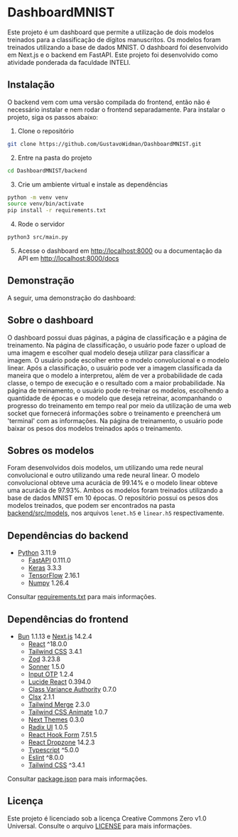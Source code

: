# DashboardMNIST

Este projeto é um dashboard que permite a utilização de dois modelos treinados para a classificação de dígitos manuscritos. Os modelos foram treinados utilizando a base de dados MNIST. O dashboard foi desenvolvido em Next.js e o backend em FastAPI. Este projeto foi desenvolvido como atividade ponderada da faculdade INTELI.

## Instalação

O backend vem com uma versão compilada do frontend, então não é necessário instalar e nem rodar o frontend separadamente. Para instalar o projeto, siga os passos abaixo:

1. Clone o repositório

```bash
git clone https://github.com/GustavoWidman/DashboardMNIST.git
```

2. Entre na pasta do projeto

```bash
cd DashboardMNIST/backend
```

3. Crie um ambiente virtual e instale as dependências

```bash
python -m venv venv
source venv/bin/activate
pip install -r requirements.txt
```

4. Rode o servidor

```bash
python3 src/main.py
```

5. Acesse o dashboard em <http://localhost:8000> ou a documentação da API em <http://localhost:8000/docs>

## Demonstração

A seguir, uma demonstração do dashboard:

## Sobre o dashboard

O dashboard possui duas páginas, a página de classificação e a página de treinamento. Na página de classificação, o usuário pode fazer o upload de uma imagem e escolher qual modelo deseja utilizar para classificar a imagem. O usuário pode escolher entre o modelo convolucional e o modelo linear. Após a classificação, o usuário pode ver a imagem classificada da maneira que o modelo a interpretou, além de ver a probabilidade de cada classe, o tempo de execução e o resultado com a maior probabilidade. Na página de treinamento, o usuário pode re-treinar os modelos, escolhendo a quantidade de épocas e o modelo que deseja retreinar, acompanhando o progresso do treinamento em tempo real por meio da utilização de uma web socket que fornecerá informações sobre o treinamento e preencherá um 'terminal' com as informações. Na página de treinamento, o usuário pode baixar os pesos dos modelos treinados após o treinamento.

## Sobres os modelos

Foram desenvolvidos dois modelos, um utilizando uma rede neural convolucional e outro utilizando uma rede neural linear. O modelo convolucional obteve uma acurácia de 99.14% e o modelo linear obteve uma acurácia de 97.93%. Ambos os modelos foram treinados utilizando a base de dados MNIST em 10 épocas. O repositório possui os pesos dos modelos treinados, que podem ser encontrados na pasta [backend/src/models](backend/src/models), nos arquivos `lenet.h5` e `linear.h5` respectivamente.

## Dependências do backend

- [Python](https://www.python.org/) 3.11.9
  - [FastAPI](https://fastapi.tiangolo.com/) 0.111.0
  - [Keras](https://keras.io/) 3.3.3
  - [TensorFlow](https://www.tensorflow.org/) 2.16.1
  - [Numpy](https://numpy.org/) 1.26.4

Consultar [requirements.txt](backend/requirements.txt) para mais informações.

## Dependências do frontend

- [Bun](https://bun.sh) 1.1.13 e [Next.js](https://nextjs.org/) 14.2.4
  - [React](https://reactjs.org/) ^18.0.0
  - [Tailwind CSS](https://tailwindcss.com/) 3.4.1
  - [Zod](https://zod.dev) 3.23.8
  - [Sonner](https://sonner.dev) 1.5.0
  - [Input OTP](https://www.npmjs.com/package/input-otp) 1.2.4
  - [Lucide React](https://www.npmjs.com/package/lucide-react) 0.394.0
  - [Class Variance Authority](https://www.npmjs.com/package/class-variance-authority) 0.7.0
  - [Clsx](https://www.npmjs.com/package/clsx) 2.1.1
  - [Tailwind Merge](https://www.npmjs.com/package/tailwind-merge) 2.3.0
  - [Tailwind CSS Animate](https://www.npmjs.com/package/tailwindcss-animate) 1.0.7
  - [Next Themes](https://www.npmjs.com/package/next-themes) 0.3.0
  - [Radix UI](https://www.radix-ui.com/) 1.0.5
  - [React Hook Form](https://react-hook-form.com/) 7.51.5
  - [React Dropzone](https://react-dropzone.js.org/) 14.2.3
  - [Typescript](https://www.typescriptlang.org/) ^5.0.0
  - [Eslint](https://eslint.org/) ^8.0.0
  - [Tailwind CSS](https://tailwindcss.com/) ^3.4.1

Consultar [package.json](frontend/package.json) para mais informações.

## Licença

Este projeto é licenciado sob a licença Creative Commons Zero v1.0 Universal. Consulte o arquivo [LICENSE](LICENSE) para mais informações.

